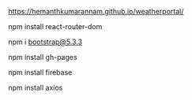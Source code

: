 
 https://hemanthkumarannam.github.io/weatherportal/


 npm install react-router-dom

npm i bootstrap@5.3.3

npm install gh-pages

npm install firebase

npm install axios